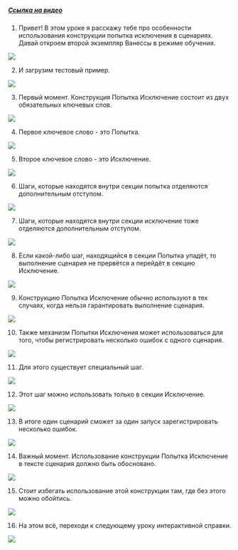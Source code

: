 ﻿##### [Ссылка на видео](https://youtu.be/yPSWjU3ocrE)

001. Привет! В этом уроке я расскажу тебе про особенности использования конструкции попытка исключения в сценариях. Давай откроем второй экземпляр Ванессы в режиме обучения.

![](https://vanessa-files.do.bit-erp.ru/Doc/1.2.041.1/MD/Глава03/images/000_ПопыткаИсключение.png)

002. И загрузим тестовый пример.

![](https://vanessa-files.do.bit-erp.ru/Doc/1.2.041.1/MD/Глава03/images/005_ПопыткаИсключение.png)

003. Первый момент. Конструкция Попытка Исключение состоит из двух обязательных ключевых слов.

![](https://vanessa-files.do.bit-erp.ru/Doc/1.2.041.1/MD/Глава03/images/006_ПопыткаИсключение.png)

004. Первое ключевое слово - это Попытка.

![](https://vanessa-files.do.bit-erp.ru/Doc/1.2.041.1/MD/Глава03/images/009_ПопыткаИсключение.png)

005. Второе ключевое слово - это Исключение.

![](https://vanessa-files.do.bit-erp.ru/Doc/1.2.041.1/MD/Глава03/images/014_ПопыткаИсключение.png)

006. Шаги, которые находятся внутри секции попытка отделяются дополнительным отступом.

![](https://vanessa-files.do.bit-erp.ru/Doc/1.2.041.1/MD/Глава03/images/019_ПопыткаИсключение.png)

007. Шаги, которые находятся внутри секции исключение тоже отделяются дополнительным отступом.

![](https://vanessa-files.do.bit-erp.ru/Doc/1.2.041.1/MD/Глава03/images/024_ПопыткаИсключение.png)

008. Если какой-либо шаг, находящийся в секции Попытка упадёт, то выполнение сценария не прервётся а перейдёт в секцию Исключение.

![](https://vanessa-files.do.bit-erp.ru/Doc/1.2.041.1/MD/Глава03/images/029_ПопыткаИсключение.png)

009. Конструкцию Попытка Исключение обычно используют в тех случаях, когда нельзя гарантировать выполнение сценария.

![](https://vanessa-files.do.bit-erp.ru/Doc/1.2.041.1/MD/Глава03/images/032_ПопыткаИсключение.png)

010. Также механизм Попытки Исключения может использоваться для того, чтобы регистрировать несколько ошибок с одного сценария.

![](https://vanessa-files.do.bit-erp.ru/Doc/1.2.041.1/MD/Глава03/images/033_ПопыткаИсключение.png)

011. Для этого существует специальный шаг.

![](https://vanessa-files.do.bit-erp.ru/Doc/1.2.041.1/MD/Глава03/images/036_ПопыткаИсключение.png)

012. Этот шаг можно использовать только в секции Исключение.

![](https://vanessa-files.do.bit-erp.ru/Doc/1.2.041.1/MD/Глава03/images/039_ПопыткаИсключение.png)

013. В итоге один сценарий сможет за один запуск зарегистрировать несколько ошибок.

![](https://vanessa-files.do.bit-erp.ru/Doc/1.2.041.1/MD/Глава03/images/040_ПопыткаИсключение.png)

014. Важный момент. Использование конструкции Попытка Исключение в тексте сценария должно быть обосновано.

![](https://vanessa-files.do.bit-erp.ru/Doc/1.2.041.1/MD/Глава03/images/041_ПопыткаИсключение.png)

015. Стоит избегать использование этой конструкции там, где без этого можно обойтись.

![](https://vanessa-files.do.bit-erp.ru/Doc/1.2.041.1/MD/Глава03/images/042_ПопыткаИсключение.png)

016. На этом всё, переходи к следующему уроку интерактивной справки.

![](https://vanessa-files.do.bit-erp.ru/Doc/1.2.041.1/MD/Глава03/images/043_ПопыткаИсключение.png)
